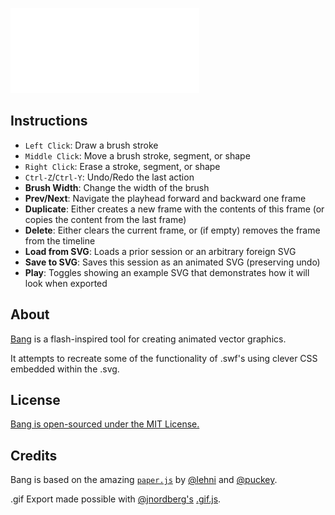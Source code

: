 <!--Bang Animator-->
<a href="https://zalo.github.io/Bang/"><img id="BangLogo" title="Bang Animation Tool" src="_layouts/Bang.svg"></a>

## Instructions

- `Left Click`: Draw a brush stroke
- `Middle Click`: Move a brush stroke, segment, or shape
- `Right Click`: Erase a stroke, segment, or shape
- `Ctrl-Z`/`Ctrl-Y`: Undo/Redo the last action
- **Brush Width**: Change the width of the brush
- **Prev/Next**: Navigate the playhead forward and backward one frame
- **Duplicate**: Either creates a new frame with the contents of this frame (or copies the content from the last frame)
- **Delete**: Either clears the current frame, or (if empty) removes the frame from the timeline
- **Load from SVG**: Loads a prior session or an arbitrary foreign SVG
- **Save to SVG**: Saves this session as an animated SVG (preserving undo)
- **Play**: Toggles showing an example SVG that demonstrates how it will look when exported

## About

[Bang](https://zalo.github.io/Bang/) is a flash-inspired tool for creating animated vector graphics.  

It attempts to recreate some of the functionality of .swf's using clever CSS embedded within the .svg.

## License

[Bang is open-sourced under the MIT License.](https://github.com/zalo/Bang)

## Credits

Bang is based on the amazing [`paper.js`](http://paperjs.org/) by [@lehni](https://github.com/lehni) and [@puckey](https://github.com/puckey).

.gif Export made possible with [@jnordberg's](https://johan-nordberg.com/) [.gif.js](https://github.com/jnordberg/gif.js).
